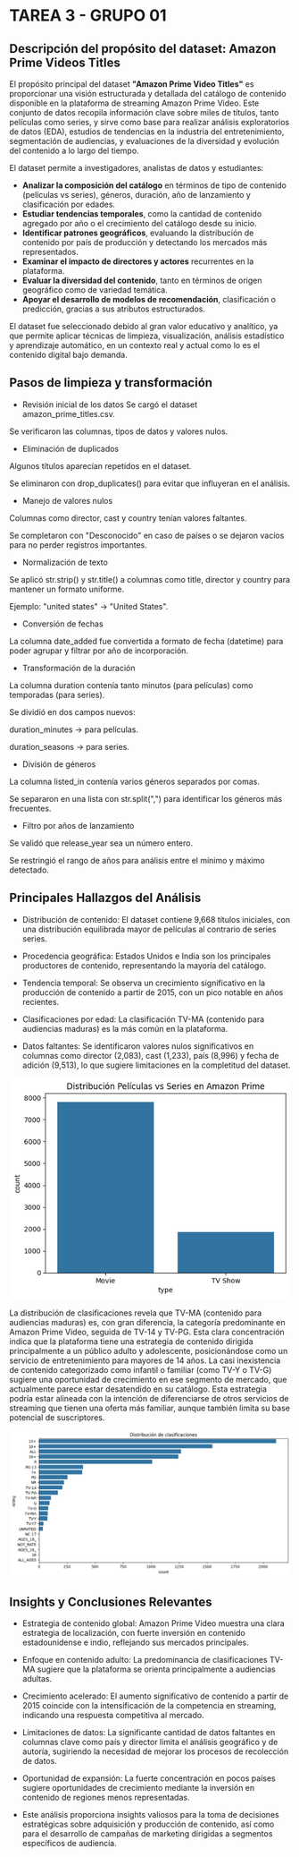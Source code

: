 # TAREA 3 - GRUPO 01 

##  Descripción del propósito del dataset: Amazon Prime Videos Titles

El propósito principal del dataset **"Amazon Prime Video Titles"** es proporcionar una visión estructurada y detallada del catálogo de contenido disponible en la plataforma de streaming Amazon Prime Video. Este conjunto de datos recopila información clave sobre miles de títulos, tanto películas como series, y sirve como base para realizar análisis exploratorios de datos (EDA), estudios de tendencias en la industria del entretenimiento, segmentación de audiencias, y evaluaciones de la diversidad y evolución del contenido a lo largo del tiempo.

El dataset permite a investigadores, analistas de datos y estudiantes:

- **Analizar la composición del catálogo** en términos de tipo de contenido (películas vs series), géneros, duración, año de lanzamiento y clasificación por edades.
- **Estudiar tendencias temporales**, como la cantidad de contenido agregado por año o el crecimiento del catálogo desde su inicio.
- **Identificar patrones geográficos**, evaluando la distribución de contenido por país de producción y detectando los mercados más representados.
- **Examinar el impacto de directores y actores** recurrentes en la plataforma.
- **Evaluar la diversidad del contenido**, tanto en términos de origen geográfico como de variedad temática.
- **Apoyar el desarrollo de modelos de recomendación**, clasificación o predicción, gracias a sus atributos estructurados.

El dataset fue seleccionado debido al gran valor educativo y analítico, ya que permite aplicar técnicas de limpieza, visualización, análisis estadístico y aprendizaje automático, en un contexto real y actual como lo es el contenido digital bajo demanda.

## Pasos de limpieza y transformación 

* Revisión inicial de los datos
Se cargó el dataset amazon_prime_titles.csv.

Se verificaron las columnas, tipos de datos y valores nulos.

* Eliminación de duplicados

Algunos títulos aparecían repetidos en el dataset.

Se eliminaron con drop_duplicates() para evitar que influyeran en el análisis.

* Manejo de valores nulos

Columnas como director, cast y country tenían valores faltantes.

Se completaron con "Desconocido" en caso de países o se dejaron vacíos para no perder registros importantes.

* Normalización de texto

Se aplicó str.strip() y str.title() a columnas como title, director y country para mantener un formato uniforme.

Ejemplo: "united states" → "United States".

* Conversión de fechas

La columna date_added fue convertida a formato de fecha (datetime) para poder agrupar y filtrar por año de incorporación.

* Transformación de la duración

La columna duration contenía tanto minutos (para películas) como temporadas (para series).

Se dividió en dos campos nuevos:

duration_minutes → para películas.

duration_seasons → para series.

* División de géneros

La columna listed_in contenía varios géneros separados por comas.

Se separaron en una lista con str.split(",") para identificar los géneros más frecuentes.

* Filtro por años de lanzamiento

Se validó que release_year sea un número entero.

Se restringió el rango de años para análisis entre el mínimo y máximo detectado.

## Principales Hallazgos del Análisis

* Distribución de contenido: El dataset contiene 9,668 títulos iniciales, con una distribución equilibrada mayor de películas al contrario de series series.

* Procedencia geográfica: Estados Unidos e India son los principales productores de contenido, representando la mayoría del catálogo.

* Tendencia temporal: Se observa un crecimiento significativo en la producción de contenido a partir de 2015, con un pico notable en años recientes.

* Clasificaciones por edad: La clasificación TV-MA (contenido para audiencias maduras) es la más común en la plataforma.

* Datos faltantes: Se identificaron valores nulos significativos en columnas como director (2,083), cast (1,233), país (8,996) y fecha de adición (9,513), lo que sugiere limitaciones en la completitud del dataset.

![alt text](image.png)


La distribución de clasificaciones revela que TV-MA (contenido para audiencias maduras) es, con gran diferencia, la categoría predominante en Amazon Prime Video, seguida de TV-14 y TV-PG. Esta clara concentración indica que la plataforma tiene una estrategia de contenido dirigida principalmente a un público adulto y adolescente, posicionándose como un servicio de entretenimiento para mayores de 14 años. La casi inexistencia de contenido categorizado como infantil o familiar (como TV-Y o TV-G) sugiere una oportunidad de crecimiento en ese segmento de mercado, que actualmente parece estar desatendido en su catálogo. Esta estrategia podría estar alineada con la intención de diferenciarse de otros servicios de streaming que tienen una oferta más familiar, aunque también limita su base potencial de suscriptores.

![alt text](image-1.png)


## Insights y Conclusiones Relevantes
* Estrategia de contenido global: Amazon Prime Video muestra una clara estrategia de localización, con fuerte inversión en contenido estadounidense e indio, reflejando sus mercados principales.

* Enfoque en contenido adulto: La predominancia de clasificaciones TV-MA sugiere que la plataforma se orienta principalmente a audiencias adultas.

* Crecimiento acelerado: El aumento significativo de contenido a partir de 2015 coincide con la intensificación de la competencia en streaming, indicando una respuesta competitiva al mercado.

* Limitaciones de datos: La significante cantidad de datos faltantes en columnas clave como país y director limita el análisis geográfico y de autoría, sugiriendo la necesidad de mejorar los procesos de recolección de datos.

* Oportunidad de expansión: La fuerte concentración en pocos países sugiere oportunidades de crecimiento mediante la inversión en contenido de regiones menos representadas.

* Este análisis proporciona insights valiosos para la toma de decisiones estratégicas sobre adquisición y producción de contenido, así como para el desarrollo de campañas de marketing dirigidas a segmentos específicos de audiencia.





